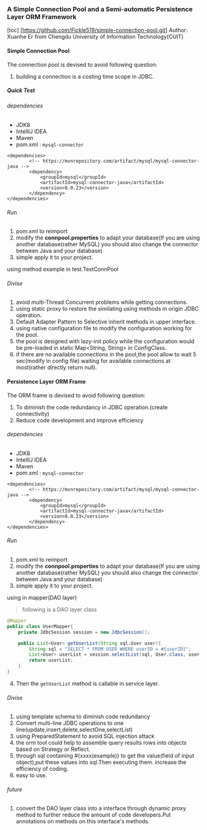 ### A Simple Connection Pool and a Semi-automatic Persistence Layer ORM Framework
[toc]
[https://github.com/Fickle519/simple-connection-pool.git]
Author: Xuanhe Er from Chengdu University of Information Technology(CUIT)

#### Simple Connection Pool

The connection pool is devised to avoid following question:
1. building a connection is a costing time scope in JDBC.

##### Quick Test

###### dependencies

- JDK8
- IntellIJ IDEA 
- Maven
- pom.xml : ```mysql-connector```

```
<dependencies>
        <!-- https://mvnrepository.com/artifact/mysql/mysql-connector-java -->
        <dependency>
            <groupId>mysql</groupId>
            <artifactId>mysql-connector-java</artifactId>
            <version>8.0.23</version>
        </dependency>
</dependencies>

```

###### Run

1. pom.xml to reimport
2. modify the **connpool.properties** to adapt your database(If you are using another database(rather MySQL) you should also change the connector between Java and your database)
3. simple apply it to your project.

using method example in test.TestConnPool

###### Divise

1. avoid multi-Thread Concurrent problems while getting connections.
2. using static proxy to restore the similating using methods in origin JDBC operation.
3. Default Adapter Pattern to Selective inherit  methods in upper interface.
4. using native configuration file to modify the configuration working for the pool.
5. the pool is designed with lazy-init policy while the configuration would be pre-loaded in static Map<String, String> in ConfigClass.
6. if there are no available connections in the pool,the pool allow to wait 5 sec(modify in config file) waiting for available connections at most(rather directly return null).

#### Persistence Layer ORM Frame
The ORM frame is devised to avoid following question:
1. To diminish the code redundancy in JDBC operation.(create connectivity)
2. Reduce code development and improve efficiency

###### dependencies

- JDK8
- IntellIJ IDEA 
- Maven
- pom.xml : ```mysql-connector```

```
<dependencies>
        <!-- https://mvnrepository.com/artifact/mysql/mysql-connector-java -->
        <dependency>
            <groupId>mysql</groupId>
            <artifactId>mysql-connector-java</artifactId>
            <version>8.0.23</version>
        </dependency>
</dependencies>
```
###### Run

1. pom.xml to reimport
2. modify the **connpool.properties** to adapt your database(If you are using another database(rather MySQL) you should also change the connector between Java and your database)
3. simple apply it to your project.

using in mapper(DAO layer) **<EXAMPLE>**
> following is a DAO layer class

```java
@Mapper
public class UserMapper{
    private JdbcSession session = new JdbcSession();

    public List<User> getUserList(String sql,User user){
        String sql = "SELECT * FROM USER WHERE userID = #{userID}";
        List<User> userList = session.selectList(sql, User.class, user);
        return userList;
    }
}
```
4. Then the ```getUserList``` method is callable in service layer.


###### Divise

1. using template schema to diminish code redundancy
2. Convert multi-line JDBC operations to one line(update,insert,delete,selectOne,selectList)
3. using PreparedStatement to avoid SQL injection attack
4. the orm tool could help to assemble query results rows into objects based on Strategy or Reflect.
5. through sql containing #{xxxx(example)} to get the value(field of input object),put these values into sql.Then executing them. increase the efficiency of coding.
6. easy to use.


###### future

1. convert the DAO layer class into a interface through dynamic proxy method to further reduce the amount of code developers.Put annotations on methods on this interface's methods.
